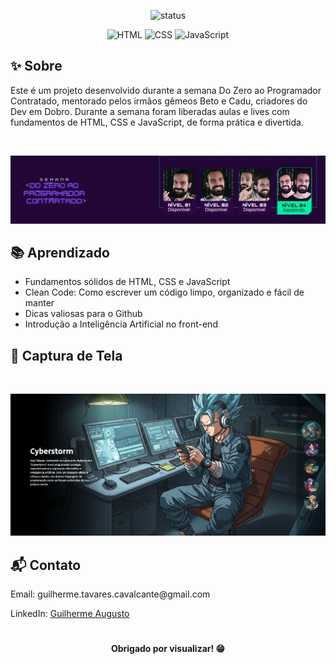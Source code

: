 <!-- README.md -->
<p align="center"> <img src="https://img.shields.io/badge/status-finalizado-brightgreen.svg" alt="status">

  <p align="center">
 <img src="https://img.icons8.com/color/96/000000/html-5--v1.png" alt="HTML" width="40">
  <img src="https://img.icons8.com/color/96/000000/css3.png" alt="CSS" width="40">
  <img src="https://img.icons8.com/color/96/000000/javascript--v1.png" alt="JavaScript" width="40">


<h2>✨ Sobre</h2>

<p>
  Este é um projeto desenvolvido durante a semana Do Zero ao Programador Contratado, mentorado pelos irmãos gêmeos Beto e Cadu, criadores do Dev em Dobro. Durante a semana foram liberadas aulas e lives com fundamentos de HTML, CSS e JavaScript, de forma prática e divertida.
</p>

<br>

<p>
  <img src="github/preview2.jpg" alt="screenshot do projeto">
</p>


<h2>
📚 Aprendizado </h2>

<ul>
  <li>Fundamentos sólidos de HTML, CSS e JavaScript
  <li>Clean Code: Como escrever um código limpo, organizado e fácil de manter</li>
  <li>Dicas valiosas para o Github</li>
  <li>Introdução a Inteligência Artificial no front-end</li>
</ul>



<h2>📸 Captura de Tela</h2><br>

<p align="center">
  <img src="github/preview1.jpg" alt="screenshot do projeto">
</p>

<h2>📬 Contato</h2>

<p>Email: guilherme.tavares.cavalcante@gmail.com</p>
  LinkedIn: <a href="https://www.linkedin.com/in/guilhermeatc/">Guilherme Augusto</a>
</p>

#

<p align="center"><b>Obrigado por visualizar! 😁</b></p>